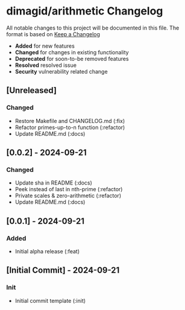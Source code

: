 # dimagid/arithmetic Changelog

All notable changes to this project will be documented in this file.
The format is based on [Keep a Changelog](https://keepachangelog.com/en/1.0.0/)

* **Added** for new features
* **Changed** for changes in existing functionality
* **Deprecated** for soon-to-be removed features
* **Resolved** resolved issue
* **Security** vulnerability related change

## [Unreleased]

### Changed
* Restore Makefile and CHANGELOG.md (:fix)
* Refactor primes-up-to-n function (:refactor)
* Update README.md (:docs)

## [0.0.2] - 2024-09-21

### Changed

* Update sha in README (:docs)
* Peek instead of last in nth-prime (:refactor)
* Private scales & zero-arithmetic (:refactor)
* Update README.md (:docs)

## [0.0.1] - 2024-09-21

### Added

* Initial alpha release (:feat)

## [Initial Commit] - 2024-09-21

### Init

* Initial commit template (:init)

<!-- [Unreleased]: https://github.com/dimagid/arithmetic/compare/0.1.1...HEAD -->
<!-- [0.0.2]: https://github.com/dimagid/arithmetic/releases/tag/0.0.2 -->
<!-- [0.0.1]: https://github.com/dimagid/arithmetic/releases/tag/0.0.1 -->
